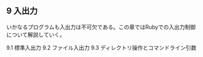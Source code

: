 ## 9 入出力

いかなるプログラムも入出力は不可欠である。この章ではRubyでの入出力制御について解説していく。

9.1 標準入出力
9.2 ファイル入出力
9.3 ディレクトリ操作とコマンドライン引数